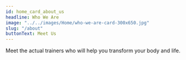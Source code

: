 ```yaml
---
id: home_card_about_us
headline: Who We Are
image: "../../images/Home/who-we-are-card-300x650.jpg"
slug: "/about"
buttonText: Meet Us
---
```


Meet the actual trainers who will help you transform your body and life.

